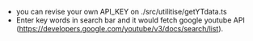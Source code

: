 - you can revise your own API_KEY on ./src/utilitise/getYTdata.ts
- Enter key words in search bar and it would fetch google youtube API (https://developers.google.com/youtube/v3/docs/search/list).